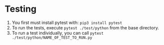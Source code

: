 # Testing 

1. You first must install pytest with:
`pip3 install pytest`
2. To run the tests, execute `pytest ./test/python` 
from the base directory.
3. To run a test individually, you can call 
`pytest ./test/python/NAME_OF_TEST_TO_RUN.py`


